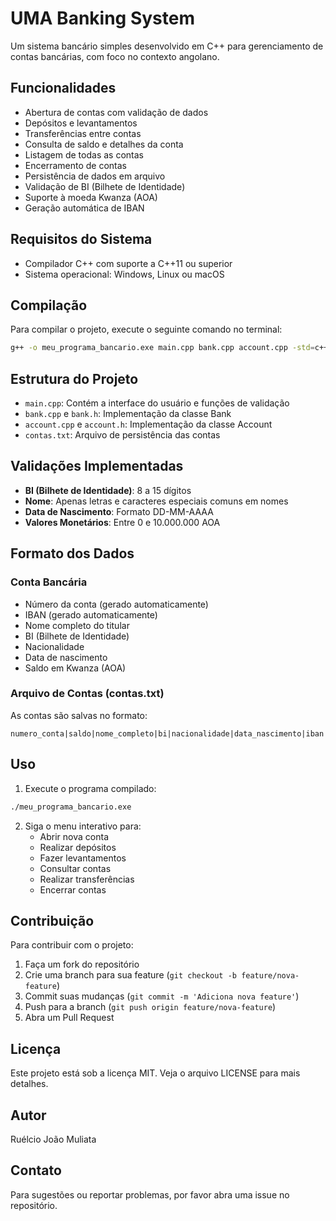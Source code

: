 # UMA Banking System

Um sistema bancário simples desenvolvido em C++ para gerenciamento de contas bancárias, com foco no contexto angolano.

## Funcionalidades

- Abertura de contas com validação de dados
- Depósitos e levantamentos
- Transferências entre contas
- Consulta de saldo e detalhes da conta
- Listagem de todas as contas
- Encerramento de contas
- Persistência de dados em arquivo
- Validação de BI (Bilhete de Identidade)
- Suporte à moeda Kwanza (AOA)
- Geração automática de IBAN

## Requisitos do Sistema

- Compilador C++ com suporte a C++11 ou superior
- Sistema operacional: Windows, Linux ou macOS

## Compilação

Para compilar o projeto, execute o seguinte comando no terminal:

```bash
g++ -o meu_programa_bancario.exe main.cpp bank.cpp account.cpp -std=c++11
```

## Estrutura do Projeto

- `main.cpp`: Contém a interface do usuário e funções de validação
- `bank.cpp` e `bank.h`: Implementação da classe Bank
- `account.cpp` e `account.h`: Implementação da classe Account
- `contas.txt`: Arquivo de persistência das contas

## Validações Implementadas

- **BI (Bilhete de Identidade)**: 8 a 15 dígitos
- **Nome**: Apenas letras e caracteres especiais comuns em nomes
- **Data de Nascimento**: Formato DD-MM-AAAA
- **Valores Monetários**: Entre 0 e 10.000.000 AOA

## Formato dos Dados

### Conta Bancária
- Número da conta (gerado automaticamente)
- IBAN (gerado automaticamente)
- Nome completo do titular
- BI (Bilhete de Identidade)
- Nacionalidade
- Data de nascimento
- Saldo em Kwanza (AOA)

### Arquivo de Contas (contas.txt)
As contas são salvas no formato:
```
numero_conta|saldo|nome_completo|bi|nacionalidade|data_nascimento|iban
```

## Uso

1. Execute o programa compilado:
```bash
./meu_programa_bancario.exe
```

2. Siga o menu interativo para:
   - Abrir nova conta
   - Realizar depósitos
   - Fazer levantamentos
   - Consultar contas
   - Realizar transferências
   - Encerrar contas

## Contribuição

Para contribuir com o projeto:
1. Faça um fork do repositório
2. Crie uma branch para sua feature (`git checkout -b feature/nova-feature`)
3. Commit suas mudanças (`git commit -m 'Adiciona nova feature'`)
4. Push para a branch (`git push origin feature/nova-feature`)
5. Abra um Pull Request

## Licença

Este projeto está sob a licença MIT. Veja o arquivo LICENSE para mais detalhes.

## Autor

Ruélcio João Muliata

## Contato

Para sugestões ou reportar problemas, por favor abra uma issue no repositório.
